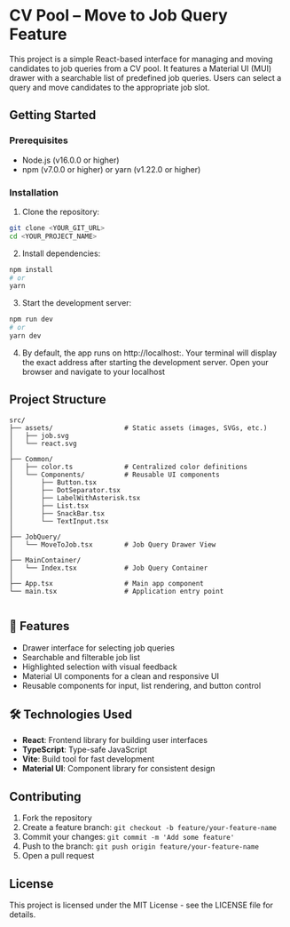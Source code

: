 # CV Pool – Move to Job Query Feature

This project is a simple React-based interface for managing and moving candidates to job queries from a CV pool. It features a Material UI (MUI) drawer with a searchable list of predefined job queries. Users can select a query and move candidates to the appropriate job slot.

## Getting Started

### Prerequisites

- Node.js (v16.0.0 or higher)
- npm (v7.0.0 or higher) or yarn (v1.22.0 or higher)

### Installation

1. Clone the repository:
```sh
git clone <YOUR_GIT_URL>
cd <YOUR_PROJECT_NAME>
```

2. Install dependencies:
```sh
npm install
# or
yarn
```

3. Start the development server:
```sh
npm run dev
# or
yarn dev
```

4. By default, the app runs on http://localhost:<port>. Your terminal will display the exact address after starting the development server. Open your browser and navigate to your localhost

## Project Structure

```
src/
├── assets/                  # Static assets (images, SVGs, etc.)
│   ├── job.svg
│   └── react.svg
│
├── Common/
│   ├── color.ts             # Centralized color definitions
│   └── Components/          # Reusable UI components
│       ├── Button.tsx
│       ├── DotSeparator.tsx
│       ├── LabelWithAsterisk.tsx
│       ├── List.tsx
│       ├── SnackBar.tsx
│       └── TextInput.tsx
│
├── JobQuery/
│   └── MoveToJob.tsx        # Job Query Drawer View
│
├── MainContainer/
│   └── Index.tsx            # Job Query Container
│
├── App.tsx                  # Main app component
└── main.tsx                 # Application entry point


```

## 🚀 Features

- Drawer interface for selecting job queries
- Searchable and filterable job list
- Highlighted selection with visual feedback
- Material UI components for a clean and responsive UI
- Reusable components for input, list rendering, and button control

## 🛠 Technologies Used

- **React**: Frontend library for building user interfaces
- **TypeScript**: Type-safe JavaScript
- **Vite**: Build tool for fast development
- **Material UI**: Component library for consistent design

## Contributing

1. Fork the repository
2. Create a feature branch: `git checkout -b feature/your-feature-name`
3. Commit your changes: `git commit -m 'Add some feature'`
4. Push to the branch: `git push origin feature/your-feature-name`
5. Open a pull request

## License

This project is licensed under the MIT License - see the LICENSE file for details.